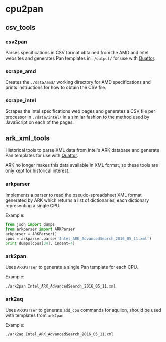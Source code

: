 # cpu2pan

## csv_tools

### csv2pan

Parses specifications in CSV format obtained from the AMD and Intel websites and generates Pan templates in `./output/` for use with [Quattor](www.quattor.org).

### scrape_amd

Creates the `./data/amd/` working directory for AMD specifications and prints instructions for how to obtain the CSV file.

### scrape_intel

Scrapes the Intel specifications web pages and generates a CSV file per processor in `./data/intel/` in a similar fashion to the method used by JavaScript on each of the pages.

## ark_xml_tools

Historical tools to parse XML data from Intel's ARK database and generate Pan templates for use with [Quattor](www.quattor.org).

ARK no longer makes this data available in XML format, so these tools are only kept for historical interest.

### arkparser

Implements a parser to read the pseudo-spreadsheet XML format generated by ARK which returns a list of dictionaries, each dictionary representing a single CPU.

Example:
```python
from json import dumps
from arkparser import ARKParser
arkparser = ARKParser()
cpus = arkparser.parse('Intel_ARK_AdvancedSearch_2016_05_11.xml')
print dumps(cpus[34], indent=4)
```


### ark2pan

Uses `ARKParser` to generate a single Pan template for each CPU.

Example:
```
./ark2pan Intel_ARK_AdvancedSearch_2016_05_11.xml
```


### ark2aq

Uses `ARKParser` to generate `add_cpu` commands for aquilon, should be used with templates from `ark2pan`.

Example:
```
./ark2aq Intel_ARK_AdvancedSearch_2016_05_11.xml
```
